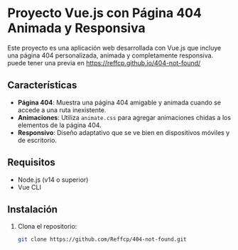 # Proyecto Vue.js con Página 404 Animada y Responsiva

Este proyecto es una aplicación web desarrollada con Vue.js que incluye una página 404 personalizada, animada y completamente responsiva. puede tener una previa en https://reffcp.github.io/404-not-found/

## Características

- **Página 404**: Muestra una página 404 amigable y animada cuando se accede a una ruta inexistente.
- **Animaciones**: Utiliza `animate.css` para agregar animaciones chidas a los elementos de la página 404.
- **Responsivo**: Diseño adaptativo que se ve bien en dispositivos móviles y de escritorio.

## Requisitos

- Node.js (v14 o superior)
- Vue CLI

## Instalación

1. Clona el repositorio:

   ```bash
   git clone https://github.com/Reffcp/404-not-found.git
